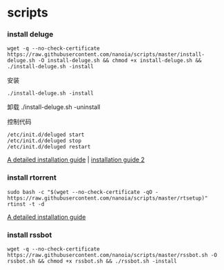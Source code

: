 # scripts
### install deluge
    wget -q --no-check-certificate https://raw.githubusercontent.com/nanoia/scripts/master/install-deluge.sh -O install-deluge.sh && chmod +x install-deluge.sh && ./install-deluge.sh -install

安装

    ./install-deluge.sh -install

卸载
    ./install-deluge.sh -uninstall

控制代码

    /etc/init.d/deluged start
    /etc/init.d/deluged stop
    /etc/init.d/deluged restart    

[A detailed installation guide](https://ymgblog.com/2017/09/21/106/) | [installation guide 2](https://ymgblog.com/2017/09/21/106/)

### install rtorrent
    sudo bash -c "$(wget --no-check-certificate -qO - https://raw.githubusercontent.com/nanoia/scripts/master/rtsetup)"
    rtinst -t -d

[A detailed installation guide](https://ymgblog.com/2017/09/27/170/)
   
### install rssbot   
    wget -q --no-check-certificate https://raw.githubusercontent.com/nanoia/scripts/master/rssbot.sh -O rssbot.sh && chmod +x rssbot.sh && ./rssbot.sh -install
